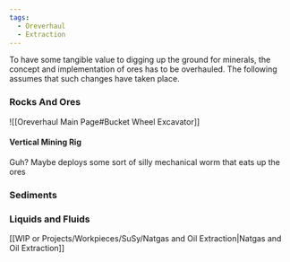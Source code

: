 ```yaml
---
tags:
  - Oreverhaul
  - Extraction
---
```

To have some tangible value to digging up the ground for minerals, the concept and implementation of ores has to be overhauled. The following assumes that such changes have taken place. 
### Rocks And Ores
![[Oreverhaul Main Page#Bucket Wheel Excavator]]
#### Vertical Mining Rig
Guh? 
Maybe deploys some sort of silly mechanical worm that eats up the ores

### Sediments
### Liquids and Fluids
[[WIP or Projects/Workpieces/SuSy/Natgas and Oil Extraction|Natgas and Oil Extraction]]